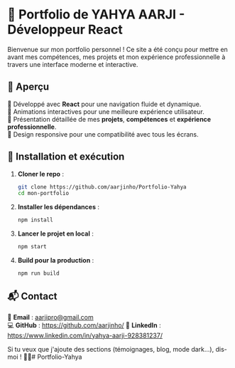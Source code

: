 
# 🚀 Portfolio de YAHYA AARJI - Développeur React  

Bienvenue sur mon portfolio personnel ! Ce site a été conçu pour mettre en avant mes compétences, mes projets et mon expérience professionnelle à travers une interface moderne et interactive.  

## 🎨 Aperçu  
🔹 Développé avec **React** pour une navigation fluide et dynamique.  
🔹 Animations interactives pour une meilleure expérience utilisateur.  
🔹 Présentation détaillée de mes **projets**, **compétences** et **expérience professionnelle**.  
🔹 Design responsive pour une compatibilité avec tous les écrans.  


## 🚀 Installation et exécution  
1. **Cloner le repo** :  
   ```bash
   git clone https://github.com/aarjinho/Portfolio-Yahya
   cd mon-portfolio
   ```
2. **Installer les dépendances** :  
   ```bash
   npm install
   ```
3. **Lancer le projet en local** :  
   ```bash
   npm start
   ```
4. **Build pour la production** :  
   ```bash
   npm run build
   ```

## 📬 Contact  
  
📧 **Email** : aarjipro@gmail.com  
💻 **GitHub** : https://github.com/aarjinho/
🔗 **LinkedIn** : https://www.linkedin.com/in/yahya-aarji-928381237/

Si tu veux que j'ajoute des sections (témoignages, blog, mode dark...), dis-moi ! 🚀🔥#   P o r t f o l i o - Y a h y a  
 